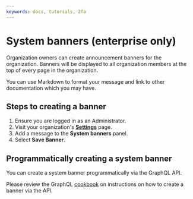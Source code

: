 ```yaml
---
keywords: docs, tutorials, 2fa
---
```


# System banners (enterprise only)

Organization owners can create announcement banners for the organization. Banners
will be displayed to all organization members at the top of every page in the
organization.

You can use Markdown to format your message and link to other documentation
which you may have.

## Steps to creating a banner

1. Ensure you are logged in as an Administrator.
1. Visit your organization's [**Settings**](https://buildkite.com/organizations/~/settings) page.
1. Add a message to the **System banners** panel.
1. Select **Save Banner**.

[settings page]: <https://buildkite.com/organizations/~/settings>

## Programmatically creating a system banner

You can create a system banner programmatically via the GraphQL API.

Please review the GraphQL [cookbook] on instructions on how to create
a banner via the API.

[cookbook]: </docs/apis/graphql/cookbooks/organizations#create-and-delete-system-banners-enterprise-only>

